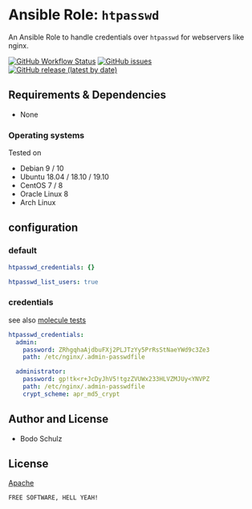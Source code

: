 
# Ansible Role:  `htpasswd`

An Ansible Role to handle credentials over `htpasswd` for webservers like nginx.

[![GitHub Workflow Status](https://img.shields.io/github/workflow/status/bodsch/ansible-htpasswd/CI)][ci]
[![GitHub issues](https://img.shields.io/github/issues/bodsch/ansible-htpasswd)][issues]
[![GitHub release (latest by date)](https://img.shields.io/github/v/release/bodsch/ansible-htpasswd)][releases]

[ci]: https://github.com/bodsch/ansible-htpasswd/actions
[issues]: https://github.com/bodsch/ansible-htpasswd/issues?q=is%3Aopen+is%3Aissue
[releases]: https://github.com/bodsch/ansible-htpasswd/releases


## Requirements & Dependencies

- None

### Operating systems

Tested on

* Debian 9 / 10
* Ubuntu 18.04 / 18.10 / 19.10
* CentOS 7 / 8
* Oracle Linux 8
* Arch Linux

## configuration

### default

```yaml
htpasswd_credentials: {}

htpasswd_list_users: true
```

### credentials

see also [molecule tests](molecule/default/group_vars/all/vars.yaml)

```yaml
htpasswd_credentials:
  admin:
    password: ZRhgqhaAjdbuFXj2PLJTzYy5PrRsStNaeYWd9c3Ze3
    path: /etc/nginx/.admin-passwdfile

  administrator:
    password: gp!tk<r+JcDyJhV5!tgzZVUWx233HLVZMJUy<YNVPZ
    path: /etc/nginx/.admin-passwdfile
    crypt_scheme: apr_md5_crypt
```

## Author and License

- Bodo Schulz

## License

[Apache](LICENSE)

`FREE SOFTWARE, HELL YEAH!`
